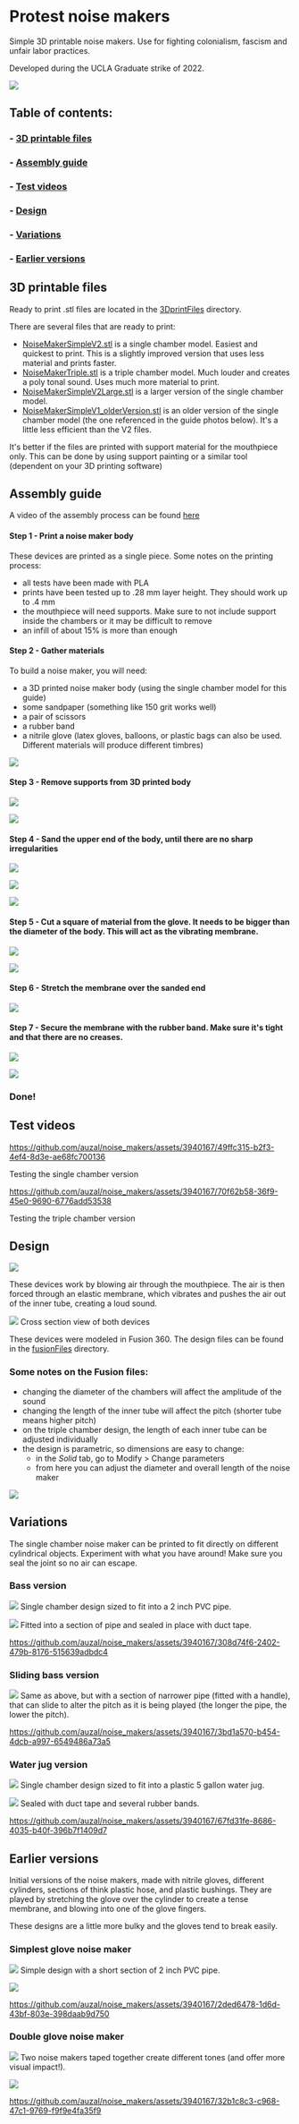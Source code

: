 # Protest noise makers

Simple 3D printable noise makers. Use for fighting colonialism, fascism and unfair labor practices. 

Developed during the UCLA Graduate strike of 2022.

![](/guidePhotos/NOISE_-12.jpg)

## Table of contents:

### - [3D printable files](#3d-printable-files)
### - [Assembly guide](#assembly-guide)
### - [Test videos](#test-videos)
### - [Design](#design)
### - [Variations](#variations)
### - [Earlier versions](#earlier-versions) 

## 3D printable files

Ready to print .stl files are located in the [3DprintFiles](3DprintFiles) directory. 

There are several files that are ready to print: 
- [NoiseMakerSimpleV2.stl](3DprintFiles/NoiseMakerSimpleV2.stl) is a single chamber model. Easiest and quickest to print. This is a slightly improved version that uses less material and prints faster.
- [NoiseMakerTriple.stl](3DprintFiles/NoiseMakerTriple.stl) is a triple chamber model. Much louder and creates a poly tonal sound. Uses much more material to print. 
- [NoiseMakerSimpleV2Large.stl](3DprintFiles/NoiseMakerSimpleV2Large.stl) is a larger version of  the single chamber model. 
- [NoiseMakerSimpleV1_olderVersion.stl](3DprintFiles/NoiseMakerSimpleV1_olderVersion.stl) is an older version of the single chamber model (the one referenced in the guide photos below). It's a little less efficient than the V2 files. 

It's better if the files are printed with support material for the mouthpiece only. This can be done by using support painting or a similar tool (dependent on your 3D printing software)


## Assembly guide

A video of the assembly process can be found [here](https://youtu.be/jMzxnDv2O78)

#### Step 1 - Print a noise maker body
These devices are printed as a single piece. 
Some notes on the printing process:
- all tests have been made with PLA
- prints have been tested up to .28 mm layer height. They should work up to .4 mm
- the mouthpiece will need supports. Make sure to not include support inside the chambers or it may be difficult to remove
- an infill of about 15% is more than enough

#### Step 2 - Gather materials
To build a noise maker, you will need:
- a 3D printed noise maker body (using the single chamber model for this guide)
- some sandpaper (something like 150 grit works well)
- a pair of scissors
- a rubber band
- a nitrile glove (latex gloves, balloons, or plastic bags can also be used. Different materials will produce different timbres) 

![](/guidePhotos/NOISE_-01.jpg)

#### Step 3 - Remove supports from 3D printed body
 
![](/guidePhotos/NOISE_-02.jpg)

![](/guidePhotos/NOISE_-03.jpg)

#### Step 4 - Sand the upper end of the body, until there are no sharp irregularities

![](/guidePhotos/NOISE_-04.jpg)

![](/guidePhotos/NOISE_-05.jpg)

![](/guidePhotos/NOISE_-06.jpg)

#### Step 5 -  Cut a square of material from the glove. It needs to be bigger than the diameter of the body. This will act as the vibrating membrane.

![](/guidePhotos/NOISE_-07.jpg)

![](/guidePhotos/NOISE_-08.jpg)

#### Step 6 - Stretch the membrane over the sanded end

![](/guidePhotos/NOISE_-09.jpg)

#### Step 7 - Secure the membrane with the rubber band. Make sure it's tight and that there are no creases.

![](/guidePhotos/NOISE_-10.jpg)

![](/guidePhotos/NOISE_-11.jpg)

### Done!

## Test videos

https://github.com/auzal/noise_makers/assets/3940167/49ffc315-b2f3-4ef4-8d3e-ae68fc700136

Testing the single chamber version

https://github.com/auzal/noise_makers/assets/3940167/70f62b58-36f9-45e0-9690-6776add53538

Testing the triple chamber version

## Design

![](/guidePhotos/noise-makers.png)

These devices work by blowing air through the mouthpiece. The air is then forced through an elastic membrane, which vibrates and pushes the air out of the inner tube, creating a loud sound. 

![](/guidePhotos/cross_section.png)
Cross section view of both devices

These devices were modeled in Fusion 360. The design files can be found in the [fusionFiles](fusionFiles) directory. 

### Some notes on the Fusion files:
- changing the diameter of the chambers will affect the amplitude of the sound
- changing the length of the inner tube will affect the pitch (shorter tube means higher pitch)
- on the triple chamber design, the length of each inner tube can be adjusted individually
- the design is parametric, so dimensions are easy to change:
    - in the *Solid* tab, go to Modify > Change parameters 
    - from here you can adjust the diameter and overall length of the noise maker

![](/guidePhotos/noise-makers-params.gif)

## Variations

The single chamber noise maker can be printed to fit directly on different cylindrical objects. Experiment with what you have around! Make sure you seal the joint so no air can escape.

### Bass version

![](/guidePhotos/NOISE_-21.jpg)
Single chamber design sized to fit into a 2 inch PVC pipe.

![](/guidePhotos/NOISE_-20.jpg)
Fitted into a section of pipe and sealed in place with duct tape.

https://github.com/auzal/noise_makers/assets/3940167/308d74f6-2402-479b-8176-515639adbdc4

### Sliding bass version

![](/guidePhotos/NOISE_-19.jpg)
Same as above, but with a section of narrower pipe (fitted with a handle), that can slide to alter the pitch as it is being played (the longer the pipe, the lower the pitch).

https://github.com/auzal/noise_makers/assets/3940167/3bd1a570-b454-4dcb-a997-6549486a73a5

### Water jug version

![](/guidePhotos/NOISE_-18.jpg)
Single chamber design sized to fit into a plastic 5 gallon water jug. 

![](/guidePhotos/NOISE_-22.jpg)
Sealed with duct tape and several rubber bands.

https://github.com/auzal/noise_makers/assets/3940167/67fd31fe-8686-4035-b40f-396b7f1409d7

## Earlier versions

Initial versions of the noise makers, made with nitrile gloves, different cylinders, sections of think plastic hose, and plastic bushings. They are played by stretching the glove over the cylinder to create a tense membrane, and blowing into one of the glove fingers. 

These designs are a little more bulky and the gloves tend to break easily. 

### Simplest glove noise maker
![](/guidePhotos/NOISE_-14.jpg)
Simple design with a short section of 2 inch PVC pipe. 

![](/guidePhotos/NOISE_-16.jpg)

https://github.com/auzal/noise_makers/assets/3940167/2ded6478-1d6d-43bf-803e-398daab9d750

### Double glove noise maker

![](/guidePhotos/NOISE_-15.jpg)
Two noise makers taped together create different tones (and offer more visual impact!).

![](/guidePhotos/NOISE_-17.jpg)

https://github.com/auzal/noise_makers/assets/3940167/32b1c8c3-c968-47c1-9769-f9f9e4fa35f9

